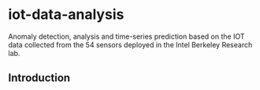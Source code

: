 # iot-data-analysis
Anomaly detection, analysis and time-series prediction based on the IOT data collected from the 54 sensors deployed in the Intel Berkeley Research lab.

## Introduction
